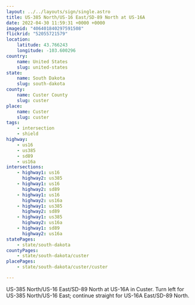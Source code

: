```yaml
---
layout: ../../layouts/sign/single.astro
title: US-385 North/US-16 East/SD-89 North at US-16A
date: 2022-04-30 11:59:31 +0000 +0000
imageid: "406401840297591508"
flickrid: "52055721579"
location:
    latitude: 43.766243
    longitude: -103.600296
country:
    name: United States
    slug: united-states
state:
    name: South Dakota
    slug: south-dakota
county:
    name: Custer County
    slug: custer
place:
    name: Custer
    slug: custer
tags:
    - intersection
    - shield
highway:
    - us16
    - us385
    - sd89
    - us16a
intersections:
    - highway1: us16
      highway2: us385
    - highway1: us16
      highway2: sd89
    - highway1: us16
      highway2: us16a
    - highway1: us385
      highway2: sd89
    - highway1: us385
      highway2: us16a
    - highway1: sd89
      highway2: us16a
statePages:
    - state/south-dakota
countyPages:
    - state/south-dakota/custer
placePages:
    - state/south-dakota/custer/custer

---
```

US-385 North/US-16 East/SD-89 North at US-16A in Custer.  Turn left for US-385 North/US-16 East; continue straight for US-16A East/SD-89 North.